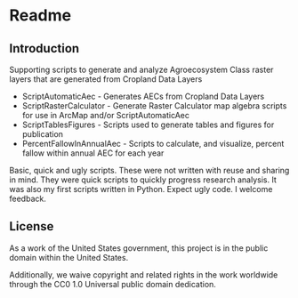 # Readme

## Introduction

Supporting scripts to generate and analyze Agroecosystem Class raster layers that are generated from Cropland Data Layers

* ScriptAutomaticAec - Generates AECs from Cropland Data Layers
* ScriptRasterCalculator - Generate Raster Calculator map algebra scripts for use in ArcMap and/or ScriptAutomaticAec
* ScriptTablesFigures - Scripts used to generate tables and figures for publication
* PercentFallowInAnnualAec - Scripts to calculate, and visualize, percent fallow within annual AEC for each year

Basic, quick and ugly scripts.  These were not written with reuse and sharing in mind.  They were quick scripts to quickly progress research analysis.  It was also my first scripts written in Python.  Expect ugly code.  I welcome feedback.

## License

As a work of the United States government, this project is in the public domain within the United States.

Additionally, we waive copyright and related rights in the work worldwide through the CC0 1.0 Universal public domain dedication.
